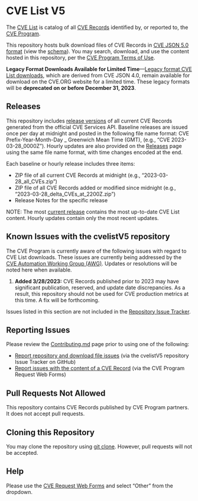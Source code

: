 # CVE List V5

The [CVE List](https://www.cve.org/ResourcesSupport/Glossary?activeTerm=glossaryCVEList) is catalog of all [CVE Records](https://www.cve.org/ResourcesSupport/Glossary?activeTerm=glossaryRecord) identified by, or reported to, the [CVE Program](https://www.cve.org/).

This repository hosts bulk download files of CVE Records in [CVE JSON 5.0 format](https://www.cve.org/AllResources/CveServices#cve-json-5) (view the [schema](https://github.com/CVEProject/cve-schema)). You may search, download, and use the content hosted in this repository, per the [CVE Program Terms of Use](https://www.cve.org/Legal/TermsOfUse).

**Legacy Format Downloads Available for Limited Time**—[Legacy format CVE List downloads](https://www.cve.org/Downloads#legacy-format), which are derived from CVE JSON 4.0, remain available for download on the CVE.ORG website for a limited time. These legacy formats will be **deprecated on or before December 31, 2023**. 

## Releases

This repository includes [release versions](https://github.com/CVEProject/cvelistV5/releases) of all current CVE Records generated from the official CVE Services API. Baseline releases are issued once per day at midnight and posted in the following file name format: CVE Prefix-Year-Month-Day _ Greenwich Mean Time (GMT), (e.g., “CVE 2023-03-28_0000Z”). Hourly updates are also provided on the [Releases](https://github.com/CVEProject/cvelistV5/releases) page using the same file name format, with time changes encoded at the end.

Each baseline or hourly release includes three items:

- ZIP file of all current CVE Records at midnight (e.g., “2023-03-28_all_CVEs.zip”)
- ZIP file of all CVE Records added or modified since midnight (e.g., “2023-03-28_delta_CVEs_at_2200Z.zip”)
- Release Notes for the specific release

NOTE: The most [current release](https://github.com/CVEProject/cvelistV5/releases) contains the most up-to-date CVE List content. Hourly updates contain only the most recent updates.

## Known Issues with the cvelistV5 repository

The CVE Program is currently aware of the following issues with regard to CVE List downloads. These issues are currently being addressed by the [CVE Automation Working Group (AWG)](https://www.cve.org/ProgramOrganization/WorkingGroups#AutomationWorkingGroupAWG). Updates or resolutions will be noted here when available.

1. **Added 3/28/2023:** CVE Records published prior to 2023 may have significant publication, reserved, and update date discrepancies. As a result, this repository should not be used for CVE production metrics at this time. A fix will be forthcoming. 

Issues listed in this section are not included in the [Repository Issue Tracker](https://github.com/CVEProject/cvelistV5/issues).

## Reporting Issues 

Please review the [Contributing.md](https://github.com/CVEProject/cve-services/blob/dev/CONTRIBUTING.md) page prior to using one of the following: 

- [Report repository and download file issues](https://github.com/CVEProject/cvelistV5/issues) (via the cvelistV5 repository Issue Tracker on GitHub)
- [Report issues with the content of a CVE Record](https://cveform.mitre.org/) (via the CVE Program Request Web Forms) 

## Pull Requests Not Allowed 

This repository contains CVE Records published by CVE Program partners. It does not accept pull requests.

## Cloning this Repository

You may clone the repository using [git clone](https://github.com/git-guides/git-clone). However, pull requests will not be accepted. 

## Help

Please use the [CVE Request Web Forms](https://cveform.mitre.org/) and select “Other” from the dropdown.

